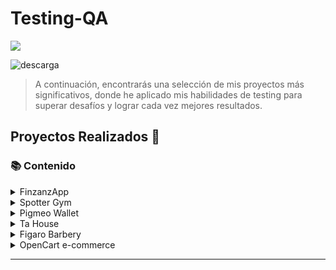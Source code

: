 <h1 align="left">Testing-QA</h3>

<p align="left">
  <a href="https://skillicons.dev">
    <img src="https://skillicons.dev/icons?i=html,js,css,mysql,react,vscode,figma,docker,github,gherkin,ts,nodejs,notion,postman,vscode" />
  </a>
</p>

![descarga](https://user-images.githubusercontent.com/86979361/187540414-5f58deaa-2201-456a-b358-d3d37be24dfb.jpg)

> <p>A continuación, encontrarás una selección de mis proyectos más significativos, donde he aplicado mis habilidades de testing para superar desafíos y lograr cada vez mejores resultados.</p>

## Proyectos Realizados 📒

### 📚 Contenido

<details><summary>FinzanzApp</summary>
<p align="left">

- [Tests Suite]()
- [Team S14-30-mobile](https://github.com/No-Country/S14-30-mobile.git)


> Detalle:
</details>

<details><summary>Spotter Gym</summary>https://github.com/No-Country/S14-30-mobile.git
<p align="left">

- [Deploy version Mobile | Spotter Gym](https://s13-07-n-node-react-git-front-end-merge-spotterapp.vercel.app/acceso)
- [Tests Suite](https://docs.google.com/spreadsheets/d/1r32jKngM6Jw_gcJPxGlLL5ZANTZZQ5qWdl6VkUtg6ek/edit?usp=sharing)
- [Test plan en Repositorio del proyecto](https://github.com/No-Country/s13-07-n-node-react/tree/main/testing)
- [Repositorio - Organizacion](https://github.com/SpotterGym)

> Desarrollamos una aplicación dentro de la comunidad no-country, empleando metodologías ágiles y adoptando la metodología Scrum. Mi papel dentro del equipo S13-07-N-Node-React fue el de Tester QA. El proyecto se enfoca en crear una aplicación para la gestión de gimnasios, que ofrece tres perfiles de usuarios distintos: Cliente, Entrenador y Dueño. Cada perfil cuenta con un dashboard personalizado y funcionalidades específicas, adaptadas a las necesidades de cada tipo de usuario dentro del sistema.
> Actualmente cuenta con 1 versión prototipo.

</details>

<details><summary>Pigmeo Wallet</summary>
<p align="left">

- [Deploy version Mobile | pigmeo-app.netlify.app](https://pigmeo-app.netlify.app/)
- [Testing Docs](https://docs.google.com/spreadsheets/d/1-Ge_utFt7pmLCH6jQiVcPtutyufL6ym18Rn6FHfFios/edit#gid=549048910)
- [GitHub Action](https://github.com/No-Country/s8-14-t-mern/actions)
- [Repositorio del proyecto](https://github.com/No-Country/s8-14-t-mern)

> App Desarrollada en la comunidad no-country trabajando con equipos agiles y metodologías scrum. Mi rol en el team s8-14-t-mern fue el de Tester Qa. El proyecto realizado es sobre una billetera virtual para realizar transferencias de dinero entre cuentas y recargas de tarjetas virtuales de distintas compañías como Personal, Claro, Sube.
> Actualmente cuenta con 1 version prototipo.

</details>

<details><summary>Ta House</summary>
<p align="left">

- [Deploy version Mobile]()
- [Testing Docs](https://docs.google.com/document/d/1dUFPsR8bqabMhBHuJoDZJEjY0QTFLXMIijpkcEeTWhU/edit)
- [HTML Report](https://tahouse-casa.github.io/tahouse-testing/docs/downloads/inicio.html)
- [GitHub Action](https://github.com/tahouse-casa/tahouse-testing/actions)
- [Diseño en Figma](https://www.figma.com/file/4kdfz5xOv0xe6VTIXFJmhT/TaHouse---Proyecto-Inmobiliario-1?node-id=1517%3A19288&t=5agVYS2iIg3MqEon-1)
- [Backlog en Trello](https://trello.com/b/UwFdep98/idea-5)
- [Repositorio del Proyecto](https://github.com/tahouse-casa)

> Es un proyecto web que corresponde a la Idea 5 de la plataforma iDForIdeas y consta en el desarrollo de una Inmobiliaria en donde se puede vender, comprar y alquilar cualquier propiedad. Mis Roles dentro del proyecto son el de PO y Tester, junto con el equipo trabajamos con la metodoliga Scrum.

</details>

<details><summary>Figaro Barbery</summary>
<p align="left">

- [Testing Docs](https://docs.google.com/document/d/14fFwkLiMYYjrQySJ5P38QwySV3kIlFLiNcXz93yc4lk/edit)
- [Github Action](https://github.com/MaxiBarbo/Barbery-App/actions)
- [Diseño en Figma](https://www.figma.com/file/y2FdStiQaM8LIcS0HzgQzE/Figaro?node-id=0-1&t=CvzvX21fUPUwBZUh-0)
- [Backlog en Trello](https://trello.com/w/nocountryc101/home)
- [Repositorio del Proyecto](https://github.com/No-Country/c10-34-t-mern.git)

> Es un proyecto libre realizado con la comunidad No-Country, la app web permite la gestion de turnos y obtencion de productos de la barberia, donde se trabajo con un equipo auto-organizado con metodologia scrum

</details>

<details><summary>OpenCart e-commerce</summary>
<p align="left">

- [App Web](https://demo.opencart.com/index.php?route=common/home&language=en-gb)
- [Google Docs](https://docs.google.com/document/d/1wHuhAc_iFKuRAs7inDK3Yd8zvfQRqdvXMmIfyyX36bo/edit)

> Testing realizado con fines prácticos y mejora en la búsqueda de bugs y/o defectos en apps web, donde fue expuesto como entrega para un proyecto final de un curso de Testing QA realizado en CoderHouse

</details>

---
